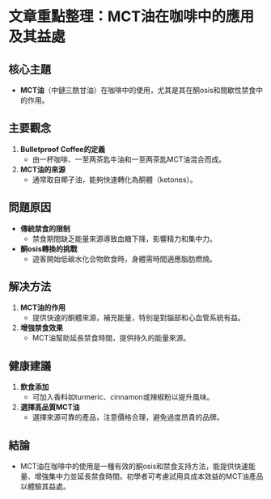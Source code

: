 # 文章重點整理：MCT油在咖啡中的應用及其益處

## 核心主題
- **MCT油**（中鏈三酰甘油）在咖啡中的使用，尤其是其在酮osis和間歇性禁食中的作用。

## 主要觀念
1. **Bulletproof Coffee的定義**
   - 由一杯咖啡、一至两茶匙牛油和一至两茶匙MCT油混合而成。
2. **MCT油的來源**
   - 通常取自椰子油，能夠快速轉化為酮體（ketones）。

## 問題原因
- **傳統禁食的限制**
  - 禁食期間缺乏能量來源導致血糖下降，影響精力和集中力。
- **酮osis轉換的挑戰**
  - 遊客開始低碳水化合物飲食時，身體需時間適應脂肪燃燒。

## 解决方法
1. **MCT油的作用**
   - 提供快速的酮體來源，補充能量，特別是對腦部和心血管系統有益。
2. **增強禁食效果**
   - MCT油幫助延長禁食時間，提供持久的能量來源。

## 健康建議
1. **飲食添加**
   - 可加入香料如turmeric、cinnamon或辣椒粉以提升風味。
2. **選擇高品質MCT油**
   - 選擇來源可靠的產品，注意價格合理，避免過度昂貴的品牌。

## 結論
- MCT油在咖啡中的使用是一種有效的酮osis和禁食支持方法，能提供快速能量、增強集中力並延長禁食時間。初學者可考慮試用具成本效益的MCT油產品以體驗其益處。